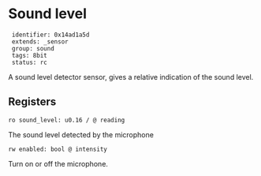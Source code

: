# Sound level

     identifier: 0x14ad1a5d
     extends: _sensor
     group: sound
     tags: 8bit
     status: rc

A sound level detector sensor, gives a relative indication of the sound level.

## Registers

    ro sound_level: u0.16 / @ reading

The sound level detected by the microphone

    rw enabled: bool @ intensity

Turn on or off the microphone.
